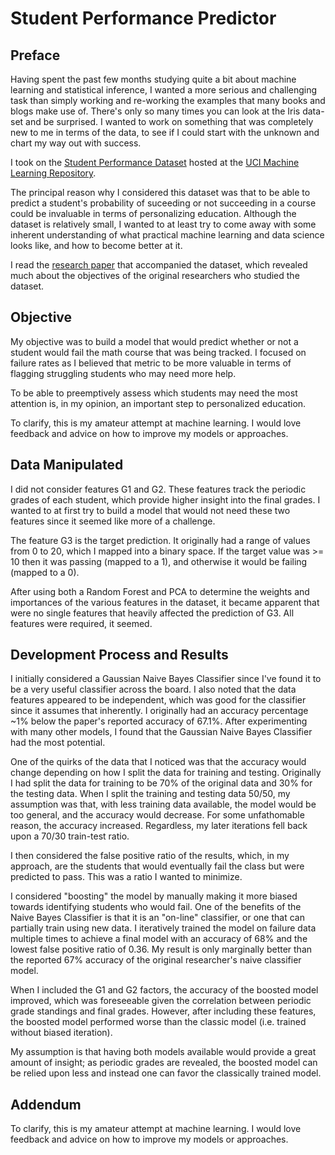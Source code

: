 # Student Performance Predictor #

## Preface ##

Having spent the past few months studying quite a bit about machine learning and statistical inference, I wanted a more serious and challenging task than simply working and re-working the examples that many books and blogs make use of. There's only so many times you can look at the Iris data-set and be surprised. I wanted to work on something that was completely new to me in terms of the data, to see if I could start with the unknown and chart my way out with success.

I took on the [Student Performance Dataset](https://archive.ics.uci.edu/ml/datasets/Student+Performance) hosted at the [UCI Machine Learning Repository](https://archive.ics.uci.edu/ml/index.html).

The principal reason why I considered this dataset was that to be able to predict a student's probability of suceeding or not succeeding in a course could be invaluable in terms of personalizing education. Although the dataset is relatively small, I wanted to at least try to come away with some inherent understanding of what practical machine learning and data science looks like, and how to become better at it.

I read the [research paper](http://www3.dsi.uminho.pt/pcortez/student.pdf) that accompanied the dataset, which revealed much about the objectives of the original researchers who studied the dataset.

## Objective ##

My objective was to build a model that would predict whether or not a student would fail the math course that was being tracked. I focused on failure rates as I believed that metric to be more valuable in terms of flagging struggling students who may need more help.

To be able to preemptively assess which students may need the most attention is, in my opinion, an important step to personalized education.

To clarify, this is my amateur attempt at machine learning. I would love feedback and advice on how to improve my models or approaches.

## Data Manipulated ##

I did not consider features G1 and G2. These features track the periodic grades of each student, which provide higher insight into the final grades. I wanted to at first try to build a model that would not need these two features since it seemed like more of a challenge.

The feature G3 is the target prediction. It originally had a range of values from 0 to 20, which I mapped into a binary space. If the target value was >= 10 then it was passing (mapped to a 1), and otherwise it would be failing (mapped to a 0).

After using both a Random Forest and PCA to determine the weights and importances of the various features in the dataset, it became apparent that were no single features that heavily affected the prediction of G3. All features were required, it seemed.

## Development Process and Results ##

I initially considered a Gaussian Naive Bayes Classifier since I've found it to be a very useful classifier across the board. I also noted that the data features appeared to be independent, which was good for the classifier since it assumes that inherently. I originally had an accuracy percentage ~1% below the paper's reported accuracy of 67.1%. After experimenting with many other models, I found that the Gaussian Naive Bayes Classifier had the most potential.

One of the quirks of the data that I noticed was that the accuracy would change depending on how I split the data for training and testing. Originally I had split the data for training to be 70% of the original data and 30% for the testing data. When I split the training and testing data 50/50, my assumption was that, with less training data available, the model would be too general, and the accuracy would decrease. For some unfathomable reason, the accuracy increased. Regardless, my later iterations fell back upon a 70/30 train-test ratio.

I then considered the false positive ratio of the results, which, in my approach, are the students that would eventually fail the class but were predicted to pass. This was a ratio I wanted to minimize.

I considered "boosting" the model by manually making it more biased towards identifying students who would fail. One of the benefits of the Naive Bayes Classifier is that it is an "on-line" classifier, or one that can partially train using new data. I iteratively trained the model on failure data multiple times to achieve a final model with an accuracy of 68% and the lowest false positive ratio of 0.36. My result is only marginally better than the reported 67% accuracy of the original researcher's naive classifier model.

When I included the G1 and G2 factors, the accuracy of the boosted model improved, which was foreseeable given the correlation between periodic grade standings and final grades. However, after including these features, the boosted model performed worse than the classic model (i.e. trained without biased iteration).

My assumption is that having both models available would provide a great amount of insight; as periodic grades are revealed, the boosted model can be relied upon less and instead one can favor the classically trained model.

## Addendum ##

To clarify, this is my amateur attempt at machine learning. I would love feedback and advice on how to improve my models or approaches.


